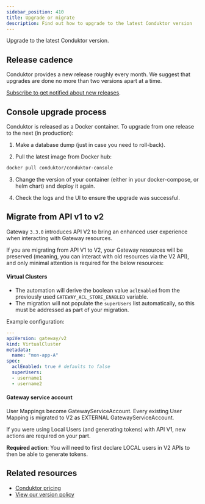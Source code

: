 ```yaml
---
sidebar_position: 410
title: Upgrade or migrate
description: Find out how to upgrade to the latest Conduktor version
---
```


Upgrade to the latest Conduktor version.

## Release cadence

Conduktor provides a new release roughly every month. We suggest that upgrades are done no more than two versions apart at a time.

[Subscribe to get notified about new releases](https://support.conduktor.io/hc/en-gb/articles/20131942687889-How-to-get-notified-when-there-is-a-new-version-of-Conduktor-Console-or-Gateway).

## Console upgrade process

Conduktor is released as a Docker container. To upgrade from one release to the next (in production):

1. Make a database dump (just in case you need to roll-back).

2. Pull the latest image from Docker hub:

  ```bash
  docker pull conduktor/conduktor-console
  ```

3. Change the version of your container (either in your docker-compose, or helm chart) and deploy it again.

4. Check the logs and the UI to ensure the upgrade was successful.

## Migrate from API v1 to v2

Gateway `3.3.0` introduces API V2 to bring an enhanced user experience when interacting with Gateway resources. 

If you are migrating from API V1 to V2, your Gateway resources will be preserved (meaning, you can interact with old resources via the V2 API), and only minimal attention is required for the below resources:

#### Virtual Clusters

- The automation will derive the boolean value `aclEnabled` from the previously used `GATEWAY_ACL_STORE_ENABLED` variable.
- The migration will not populate the `superUsers` list automatically, so this must be addressed as part of your migration.

Example configuration:

```yaml
---
apiVersion: gateway/v2
kind: VirtualCluster
metadata:
  name: "mon-app-A"
spec:
  aclEnabled: true # defaults to false
  superUsers:
  - username1
  - username2
```

#### Gateway service account

User Mappings become GatewayServiceAccount. Every existing User Mapping is migrated to V2 as EXTERNAL GatewayServiceAccount.  

If you were using Local Users (and generating tokens) with API V1, new actions are required on your part.

**Required action**: You will need to first declare LOCAL users in V2 APIs to then be able to generate tokens.

## Related resources

- [Conduktor pricing](https://conduktor.io/pricing)
- [View our version policy](/support)
